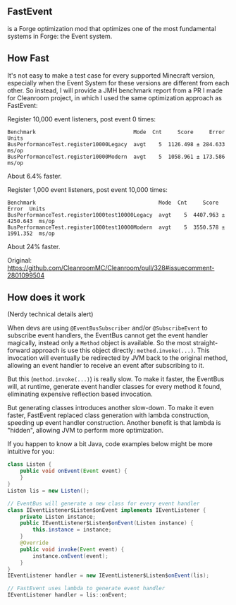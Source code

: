 
## FastEvent

is a Forge optimization mod that optimizes one of the most fundamental systems in Forge: the Event system.

## How Fast

It's not easy to make a test case for every supported Minecraft version, especially when the Event System for these versions are different from each other. So instead, I will provide a JMH benchmark report from a PR I made for Cleanroom project, in which I used the same optimization approach as FastEvent:

Register 10,000 event listeners, post event 0 times:
```
Benchmark                               Mode  Cnt     Score     Error  Units
BusPerformanceTest.register10000Legacy  avgt    5  1126.498 ± 284.633  ms/op
BusPerformanceTest.register10000Modern  avgt    5  1058.961 ± 173.586  ms/op
```
About 6.4% faster.

Register 1,000 event listeners, post event 10,000 times:
```
Benchmark                                       Mode  Cnt     Score      Error  Units
BusPerformanceTest.register1000test10000Legacy  avgt    5  4407.963 ± 4250.643  ms/op
BusPerformanceTest.register1000test10000Modern  avgt    5  3550.578 ± 1991.352  ms/op
```
About 24% faster.

Original: https://github.com/CleanroomMC/Cleanroom/pull/328#issuecomment-2801099504

## How does it work

(Nerdy technical details alert)

When devs are using `@EventBusSubscriber` and/or `@SubscribeEvent` to subscribe event handlers, the EventBus cannot get the event handler magically, instead only a `Method` object is available. So the most straight-forward approach is use this object directly: `method.invoke(...)`. This invocation will eventually be redirected by JVM back to the original method, allowing an event handler to receive an event after subscribing to it.

But this (`method.invoke(...)`) is really slow. To make it faster, the EventBus will, at runtime, generate event handler classes for every method it found, eliminating expensive reflection based invocation.

But generating classes introduces another slow-down. To make it even faster, FastEvent replaced class generation with lambda construction, speeding up event handler construction. Another benefit is that lambda is "hidden", allowing JVM to perform more optimization.

If you happen to know a bit Java, code examples below might be more intuitive for you:

```java
class Listen {
    public void onEvent(Event event) {
    }
}
Listen lis = new Listen();

// EventBus will generate a new class for every event handler
class IEventListener$Listen$onEvent implements IEventListener {
    private Listen instance;
    public IEventListener$Listen$onEvent(Listen instance) {
        this.instance = instance;
    }
    @Override
    public void invoke(Event event) {
        instance.onEvent(event);
    }
}
IEventListener handler = new IEventListener$Listen$onEvent(lis);

// FastEvent uses lambda to generate event handler
IEventListener handler = lis::onEvent;
```
